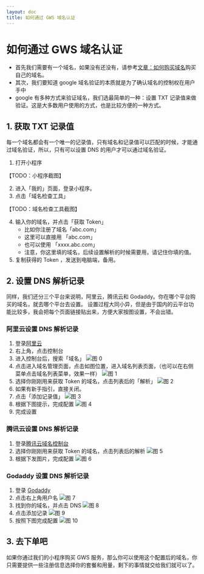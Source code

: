 ```yaml
---
layout: doc
title: 如何通过 GWS 域名认证
---
```

# 如何通过 GWS 域名认证
- 首先我们需要有一个域名，如果没有还没有，请参考[文章：如何购买域名](/daily/gws/reg_domain)购买自己的域名。
- 其次，我们要知道 google 域名验证的本质就是为了确认域名的控制权在用户手中
- google 有多种方式来验证域名，我们选最简单的一种：设置 TXT 记录值来做验证。这是大多数用户使用的方式，也是比较方便的一种方式。

## 1. 获取 TXT 记录值
每一个域名都会有一个唯一的记录值，只有域名和记录值可以匹配的时候，才能通过域名验证，所以，只有可以设置 DNS 的用户才可以通过域名验证。
1. 打开小程序

【TODO：小程序截图】

2. 进入「我的」页面，登录小程序。
3. 点击「域名检查工具」

【TODO：域名检查工具截图】

4. 输入你的域名，并点击「获取 Token」
    - 比如你注册了域名「abc.com」
    - 这里可以直接用 「abc.com」
    - 也可以使用 「xxxx.abc.com」
    - 注意，你这里填的域名，后续设置解析的时候需要用，请记住你填的值。
5. 复制获得的 Token ，发送到电脑端，备用。

## 2. 设置 DNS 解析记录
同样，我们还分三个平台来说明，阿里云，腾讯云和 Godaddy。你在哪个平台购买的域名，就去哪个平台去设置。
设置过程大同小异，但是由于国内的云平台功能比较多，我会把每个页面链接贴出来，方便大家按图设置，不会出错。

### 阿里云设置 DNS 解析记录
1. 登录[阿里云](https://account.aliyun.com/login/login.htm)
2. 右上角，点击控制台
3. 进入控制台后，搜索「域名」
![图 0](/images/dns_setting/bf5450a6793e5a845b165648e9953b4c4962e2bf2282fafabcf487446d6840f0.png)  
4. 点击进入域名管理页面，点击如图位置，进入域名列表页面，（也可以在右侧菜单点击域名列表菜单，效果一样）
![图 1](/images/dns_setting/b64bad1998c883a299ef53c9f44caca970b2098ebef9840d8878e39faeca1a2c.png)  
5. 选择你刚刚用来获取 Token 的域名，点击列表后的「解析」
![图 2](/images/dns_setting/125f6ad39baf3c96d3e808516d53578c39ae50e21a8b0b9fa09ad0a67bdf48b0.png)  
6. 如果有新手指引，直接关闭。
7. 点击「添加记录值」
![图 3](/images/dns_setting/9b72d2b343e455efd8e7025d59562d28483c0b64ef9f2edc1f1299c28c88b45b.png)  
8. 根据下图提示，完成配置
![图 4](/images/dns_setting/4917982dd616f768e54bf01e601a5bb01c90007b88dbb54fb04c5a1a02d05771.png)  
9. 完成设置

### 腾讯云设置 DNS 解析记录
1. 登录[腾讯云域名控制台](https://console.cloud.tencent.com/cns)
2. 选择你刚刚用来获取 Token 的域名，点击列表后的解析
![图 5](/images/dns_setting/a39340f9b0a635b017f1bd4ca71422b8abaf5cfae366ee126ad540eec5d382f4.png)  
3. 根据下发图片，完成配置
![图 6](/images/dns_setting/9810420907312552110d0a2d2ed4ee745d8c58ad57f3c4a66f6bc25598c9cdf7.png)  

### Godaddy 设置 DNS 解析记录
1. 登录 [Godaddy](https://www.godaddy.com)
2. 点击右上角用户名
![图 7](/images/dns_setting/8923068eed1c203faa9f1e8f905705c1a79b613adaa4cf2a7ce636074bca199d.png)  
3. 找到你的域名，并点击 DNS
![图 8](/images/dns_setting/8ff3789dce40f626d4bc2e3b5d9db15db77357c9bbcefe154ca76bb253a31bdb.png)  
4. 点击添加记录
![图 9](/images/dns_setting/5d1470c37a401ebe4b1b3ebbe04cafcff2876ecd4a6b29c14df5b4041b62a09b.png)  
5. 按照下图完成配置
![图 10](/images/dns_setting/43c6c173034ec2f069983897ef306decb7a1fcd0ded9b291fa48885c90afb961.png)  


## 3. 去下单吧
如果你通过我们的小程序购买 GWS 服务，那么你可以使用这个配置后的域名，你只需要提供一些注册信息选择你的套餐和用量，剩下的事情就交给我们就可以了。
